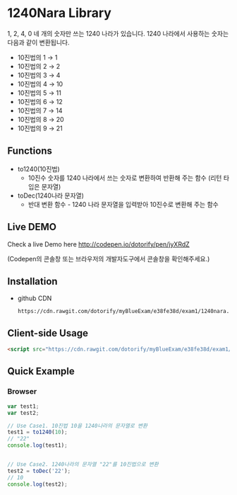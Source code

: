 # 1240Nara Library

1, 2, 4, 0 네 개의 숫자만 쓰는 1240 나라가 있습니다. 1240 나라에서 사용하는 숫자는 다음과 같이 변환됩니다.

- 10진법의 1 → 1
- 10진법의 2 → 2
- 10진법의 3 → 4
- 10진법의 4 → 10
- 10진법의 5 → 11
- 10진법의 6 → 12
- 10진법의 7 → 14
- 10진법의 8 → 20
- 10진법의 9 → 21

## Functions

- to1240(10진법)
    - 10진수 숫자를 1240 나라에서 쓰는 숫자로 변환하여 반환해 주는 함수 (리턴 타입은 문자열)
- toDec(1240나라 문자열)
    - 반대 변환 함수 - 1240 나라 문자열을 입력받아 10진수로 변환해 주는 함수

## Live DEMO

Check a live Demo here http://codepen.io/dotorify/pen/jyXRdZ

(Codepen의 콘솔창 또는 브라우저의 개발자도구에서 콘솔창을 확인해주세요.)

## Installation

* github CDN

      https://cdn.rawgit.com/dotorify/myBlueExam/e38fe38d/exam1/1240nara.js


## Client-side Usage

```html
<script src="https://cdn.rawgit.com/dotorify/myBlueExam/e38fe38d/exam1/1240nara.js" />
```

## Quick Example

### Browser

```js
var test1;
var test2;

// Use Case1. 10진법 10을 1240나라의 문자열로 변환
test1 = to1240(10);
// "22"
console.log(test1);


// Use Case2. 1240나라의 문자열 "22"를 10진법으로 변환
test2 = toDec('22');
// 10
console.log(test2);
```
